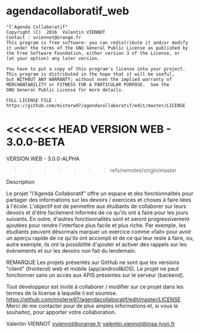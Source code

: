 # agendacollaboratif_web

    "l'Agenda Collaboratif"
    Copyright (C)  2016  Valentin VIENNOT
    Contact : vviennot@orange.fr
    This program is free software: you can redistribute it and/or modify
    it under the terms of the GNU General Public License as published by
    the Free Software Foundation, either version 3 of the License, or
    (at your option) any later version.
    
    You have to put a copy of this program's license into your project.
    This program is distributed in the hope that it will be useful,
    but WITHOUT ANY WARRANTY; without even the implied warranty of
    MERCHANTABILITY or FITNESS FOR A PARTICULAR PURPOSE.  See the
    GNU General Public License for more details.
    
    FULL LICENSE FILE : https://github.com/misterw97/agendacollaboratif/edit/master/LICENSE


<<<<<<< HEAD
VERSION WEB - 3.0.0-BETA
=======
VERSION WEB - 3.0.0-ALPHA
>>>>>>> refs/remotes/origin/master


Description

Le projet "l'Agenda Collaboratif" offre un espace et des fonctionnalités pour partager des informations sur les devoirs / exercices et choses à faire liées à l'école. L'objectif est de permettre aux étudiants de collaborer sur leurs devoirs et d'être facilement informés de ce qu'ils ont à faire pour les jours suivants. En outre, d'autres fonctionnalités sont et seront progressivement ajoutées pour rendre l'interface plus facile et plus riche. Par exemple, les étudiants peuvent désormais marquer un exercice comme «fait» pour avoir un aperçu rapide de ce qu'ils ont accompli et de ce qui leur reste à faire, ou, autre exemple, ils ont la possibilité d'ajouter et activer des rappels sur les événements et sur les devoirs non fait du lendemain.

  REMARQUE
  Les projets présentés sur GitHub ne sont que les versions "client" (frontend) web et mobile (app/android&iOS). Le projet ne peut fonctionner sans un accès aux APIS présentes sur le serveur (backend).

Tout développeur est invité à collaborer / modifier sur ce projet dans les termes de la license à laquelle il est soumise.
https://github.com/misterw97/agendacollaboratif/edit/master/LICENSE
Merci de me contacter pour de plus amples informations et, si vous le souhaitez, pour apporter votre collaboration.


Valentin VIENNOT
vviennot@orange.fr
valentin.viennot@insa-lyon.fr

